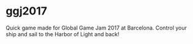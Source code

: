 # ggj2017

Quick game made for Global Game Jam 2017 at Barcelona. Control your ship and sail to the Harbor of Light and back!
